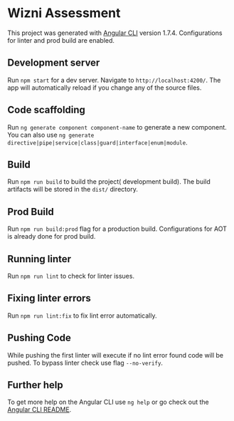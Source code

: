 # Wizni Assessment

This project was generated with [Angular CLI](https://github.com/angular/angular-cli) version 1.7.4. Configurations for linter and prod build are enabled.

## Development server

Run `npm start` for a dev server. Navigate to `http://localhost:4200/`. The app will automatically reload if you change any of the source files.

## Code scaffolding

Run `ng generate component component-name` to generate a new component. You can also use `ng generate directive|pipe|service|class|guard|interface|enum|module`.

## Build

Run `npm run build` to build the project( development build). The build artifacts will be stored in the `dist/` directory. 

## Prod Build

Run `npm run build:prod` flag for a production build. Configurations for AOT is already done for prod build.

## Running linter

Run `npm run lint` to check for linter issues.

## Fixing linter errors

Run `npm run lint:fix` to fix lint error automatically.

## Pushing Code

While pushing the first linter will execute if no lint error found code will be pushed. To bypass linter check use flag `--no-verify`.

## Further help

To get more help on the Angular CLI use `ng help` or go check out the [Angular CLI README](https://github.com/angular/angular-cli/blob/master/README.md).
